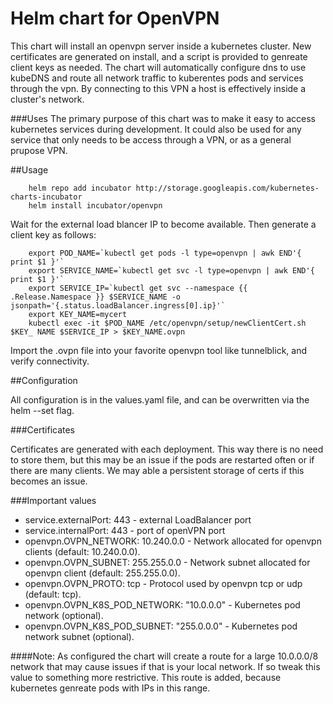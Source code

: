# Helm chart for OpenVPN
This chart will install an openvpn server inside a kubernetes cluster.  New certificates are generated on install, and a script is provided to genreate client keys as needed.  The chart will automatically configure dns to use kubeDNS and route all network traffic to kuberentes pods and services through the vpn.  By connecting to this VPN a host is effectively inside a cluster's network.

###Uses
The primary purpose of this chart was to make it easy to access kubernetes services during development.  It could also be used for any service that only needs to be access through a VPN, or as a general prupose VPN.

##Usage

		helm repo add incubator http://storage.googleapis.com/kubernetes-charts-incubator
		helm install incubator/openvpn

Wait for the external load blancer IP to become available.  Then generate a client key as follows:

		export POD_NAME=`kubectl get pods -l type=openvpn | awk END'{ print $1 }'`
		export SERVICE_NAME=`kubectl get svc -l type=openvpn | awk END'{ print $1 }'`
		export SERVICE_IP=`kubectl get svc --namespace {{ .Release.Namespace }} $SERVICE_NAME -o jsonpath='{.status.loadBalancer.ingress[0].ip}'`
		export KEY_NAME=mycert
		kubectl exec -it $POD_NAME /etc/openvpn/setup/newClientCert.sh $KEY_ NAME $SERVICE_IP > $KEY_NAME.ovpn

Import the .ovpn file into your favorite openvpn tool like tunnelblick, and verify connectivity.

##Configuration

All configuration is in the values.yaml file, and can be overwritten via the helm --set flag.

###Certificates

Certificates are generated with each deployment.  This way there is no need to store them, but this may be an issue if the pods are restarted often or if there are many clients.  We may able a persistent storage of certs if this becomes an issue.

###Important values
* service.externalPort: 443 - external LoadBalancer port
* service.internalPort: 443 - port of openVPN port
* openvpn.OVPN_NETWORK: 10.240.0.0 - Network allocated for openvpn clients (default: 10.240.0.0).
* openvpn.OVPN_SUBNET:  255.255.0.0 - Network subnet allocated for openvpn client (default: 255.255.0.0).
* openvpn.OVPN_PROTO: tcp - Protocol used by openvpn tcp or udp (default: tcp).
* openvpn.OVPN_K8S_POD_NETWORK: "10.0.0.0" - Kubernetes pod network (optional).
* openvpn.OVPN_K8S_POD_SUBNET: "255.0.0.0" - Kubernetes pod network subnet (optional).

####Note: As configured the chart will create a route for a large 10.0.0.0/8 network that may cause issues if that is your local network.  If so tweak this value to something more restrictive.  This route is added, because kubernetes genreate pods with IPs in this range.
